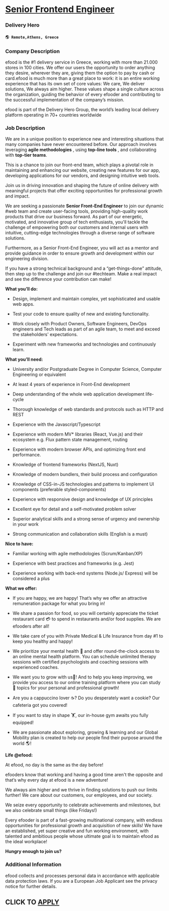 # [Senior Frontend Engineer](https://www.remotewlb.com/apply/senior-frontend-engineer-113844)  
### Delivery Hero  
#### `🌎 Remote,Athens, Greece`  

### **Company Description**

efood is the #1 delivery service in Greece, working with more than 21.000 stores in 100 cities. We offer our users the opportunity to order anything they desire, wherever they are, giving them the option to pay by cash or card.efood is much more than a great place to work: it is an entire working experience that has its own set of core values: We care, We deliver solutions, We always aim higher. These values shape a single culture across the organization, guiding the behavior of every efooder and contributing to the successful implementation of the company’s mission.  
  
  
efood is part of the Delivery Hero Group, the world’s leading local delivery platform operating in 70+ countries worldwide

###  **Job Description**

We are in a unique position to experience new and interesting situations that many companies have never encountered before. Our approach involves leveraging **agile methodologies** , using **top-line tools** , and collaborating with **top-tier teams**.

This is a chance to join our front-end team, which plays a pivotal role in maintaining and enhancing our website, creating new features for our app, developing applications for our vendors, and designing intuitive web tools.

Join us in driving innovation and shaping the future of online delivery with meaningful projects that offer exciting opportunities for professional growth and impact.

We are seeking a passionate **Senior Front-End Engineer** to join our dynamic #web team and create user-facing tools, providing high-quality work products that drive our business forward. As part of our energetic, motivated, and innovative group of tech enthusiasts, you'll tackle the challenge of empowering both our customers and internal users with intuitive, cutting-edge technologies through a diverse range of software solutions.

Furthermore, as a Senior Front-End Engineer, you will act as a mentor and provide guidance in order to ensure growth and development within our engineering division.

If you have a strong technical background and a “get-things-done” attitude, then step up to the challenge and join our #techteam. Make a real impact and see the difference your contribution can make!

**What you’ll do:**

  * Design, implement and maintain complex, yet sophisticated and usable web apps.

  * Test your code to ensure quality of new and existing functionality.

  * Work closely with Product Owners, Software Engineers, DevOps engineers and Tech leads as part of an agile team, to meet and exceed the stakeholders' expectations.

  * Experiment with new frameworks and technologies and continuously learn.

**What you’ll need:**

  * University and/or Postgraduate Degree in Computer Science, Computer Engineering or equivalent

  * At least 4 years of experience in Front-End development

  * Deep understanding of the whole web application development life-cycle

  * Thorough knowledge of web standards and protocols such as HTTP and REST

  * Experience with the Javascript/Typescript

  * Experience with modern MV* libraries (React, Vue.js) and their ecosystem e.g. Flux pattern state management, routing

  * Experience with modern browser APIs, and optimizing front end performance.

  * Knowledge of frontend frameworks (NextJS, Nuxt) 

  * Knowledge of modern bundlers, their build process and configuration

  * Knowledge of CSS-in-JS technologies and patterns to implement UI components (preferable styled-components)

  * Experience with responsive design and knowledge of UX principles

  * Excellent eye for detail and a self-motivated problem solver

  * Superior analytical skills and a strong sense of urgency and ownership in your work

  * Strong communication and collaboration skills (English is a must)

**Nice to have:**

  * Familiar working with agile methodologies (Scrum/Kanban/XP)

  * Experience with best practices and frameworks (e.g. Jest)

  * Experience working with back-end systems (Node.js/ Express) will be considered a plus

**What we offer:**

  * If you are happy, we are happy! That’s why we offer an attractive remuneration package for what you bring in!

  * We share a passion for food, so you will certainly appreciate the ticket restaurant card 💳 to spend in restaurants and/or food supplies. We are efooders after all!

  * We take care of you with Private Medical & Life Insurance from day #1 to keep you healthy and happy!

  * We prioritize your mental health 🧠 and offer round-the-clock access to an online mental health platform. You can schedule unlimited therapy sessions with certified psychologists and coaching sessions with experienced coaches.

  * We want you to grow with us🚀! And to help you keep improving, we provide you access to our online training platform where you can study 📖 topics for your personal and professional growth!

  * Are you a cappuccino lover ☕? Do you desperately want a cookie? Our cafeteria got you covered!

  * If you want to stay in shape 🏋️, our in-house gym awaits you fully equipped!

  * We are passionate about exploring, growing & learning and our Global Mobility plan is created to help our people find their purpose around the world 🌎!

**Life @efood:**

At efood, no day is the same as the day before!

efooders know that working and having a good time aren't the opposite and that’s why every day at efood is a new adventure!

We always aim higher and we thrive in finding solutions to push our limits further! We care about our customers, our employees, and our society.

We seize every opportunity to celebrate achievements and milestones, but we also celebrate small things (like Fridays!)

Every efooder is part of a fast-growing multinational company, with endless opportunities for professional growth and acquisition of new skills! We have an established, yet super creative and fun working environment, with talented and ambitious people whose ultimate goal is to maintain efood as the ideal workplace!

**Hungry enough to join us?**

###  **Additional Information**

efood collects and processes personal data in accordance with applicable data protection laws. If you are a European Job Applicant see the privacy notice for further details.

  
## CLICK TO [APPLY](https://www.remotewlb.com/apply/senior-frontend-engineer-113844)

